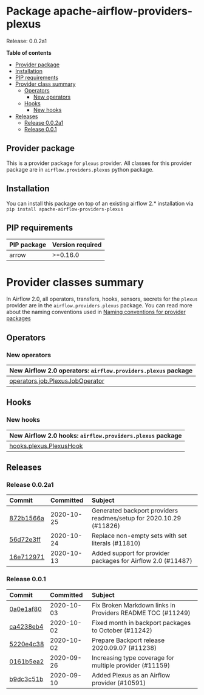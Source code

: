 <!--
 Licensed to the Apache Software Foundation (ASF) under one
 or more contributor license agreements.  See the NOTICE file
 distributed with this work for additional information
 regarding copyright ownership.  The ASF licenses this file
 to you under the Apache License, Version 2.0 (the
 "License"); you may not use this file except in compliance
 with the License.  You may obtain a copy of the License at

   http://www.apache.org/licenses/LICENSE-2.0

 Unless required by applicable law or agreed to in writing,
 software distributed under the License is distributed on an
 "AS IS" BASIS, WITHOUT WARRANTIES OR CONDITIONS OF ANY
 KIND, either express or implied.  See the License for the
 specific language governing permissions and limitations
 under the License.
 -->


# Package apache-airflow-providers-plexus

Release: 0.0.2a1

**Table of contents**

- [Provider package](#provider-package)
- [Installation](#installation)
- [PIP requirements](#pip-requirements)
- [Provider class summary](#provider-classes-summary)
    - [Operators](#operators)
        - [New operators](#new-operators)
    - [Hooks](#hooks)
        - [New hooks](#new-hooks)
- [Releases](#releases)
    - [Release 0.0.2a1](#release-002a1)
    - [Release 0.0.1](#release-001)

## Provider package

This is a provider package for `plexus` provider. All classes for this provider package
are in `airflow.providers.plexus` python package.



## Installation

You can install this package on top of an existing airflow 2.* installation via
`pip install apache-airflow-providers-plexus`

## PIP requirements

| PIP package   | Version required   |
|:--------------|:-------------------|
| arrow         | &gt;=0.16.0           |

# Provider classes summary

In Airflow 2.0, all operators, transfers, hooks, sensors, secrets for the `plexus` provider
are in the `airflow.providers.plexus` package. You can read more about the naming conventions used
in [Naming conventions for provider packages](https://github.com/apache/airflow/blob/master/CONTRIBUTING.rst#naming-conventions-for-provider-packages)


## Operators


### New operators

| New Airflow 2.0 operators: `airflow.providers.plexus` package                                                              |
|:---------------------------------------------------------------------------------------------------------------------------|
| [operators.job.PlexusJobOperator](https://github.com/apache/airflow/blob/master/airflow/providers/plexus/operators/job.py) |



## Hooks


### New hooks

| New Airflow 2.0 hooks: `airflow.providers.plexus` package                                                         |
|:------------------------------------------------------------------------------------------------------------------|
| [hooks.plexus.PlexusHook](https://github.com/apache/airflow/blob/master/airflow/providers/plexus/hooks/plexus.py) |




## Releases

### Release 0.0.2a1

| Commit                                                                                         | Committed   | Subject                                                            |
|:-----------------------------------------------------------------------------------------------|:------------|:-------------------------------------------------------------------|
| [872b1566a](https://github.com/apache/airflow/commit/872b1566a11cb73297e657ff325161721b296574) | 2020-10-25  | Generated backport providers readmes/setup for 2020.10.29 (#11826) |
| [56d72e3ff](https://github.com/apache/airflow/commit/56d72e3ff8798a2662847355d1b73b2c1f57b31f) | 2020-10-24  | Replace non-empty sets with set literals (#11810)                  |
| [16e712971](https://github.com/apache/airflow/commit/16e7129719f1c0940aef2a93bed81368e997a746) | 2020-10-13  | Added support for provider packages for Airflow 2.0 (#11487)       |


### Release 0.0.1

| Commit                                                                                         | Committed   | Subject                                                    |
|:-----------------------------------------------------------------------------------------------|:------------|:-----------------------------------------------------------|
| [0a0e1af80](https://github.com/apache/airflow/commit/0a0e1af80038ef89974c3c8444461fe867945daa) | 2020-10-03  | Fix Broken Markdown links in Providers README TOC (#11249) |
| [ca4238eb4](https://github.com/apache/airflow/commit/ca4238eb4d9a2aef70eb641343f59ee706d27d13) | 2020-10-02  | Fixed month in backport packages to October (#11242)       |
| [5220e4c38](https://github.com/apache/airflow/commit/5220e4c3848a2d2c81c266ef939709df9ce581c5) | 2020-10-02  | Prepare Backport release 2020.09.07 (#11238)               |
| [0161b5ea2](https://github.com/apache/airflow/commit/0161b5ea2b805d62a0317e5cab6f797b92c8abf1) | 2020-09-26  | Increasing type coverage for multiple provider (#11159)    |
| [b9dc3c51b](https://github.com/apache/airflow/commit/b9dc3c51ba2cba1c61d327488cecf2623d6445b3) | 2020-09-10  | Added Plexus as an Airflow provider (#10591)               |
